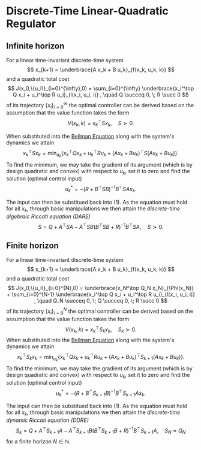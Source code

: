 # Discrete-Time Linear-Quadratic Regulator

## Infinite horizon

For a linear time-invariant discrete-time system
$$
x_{k+1} = \underbrace{A x_k + B u_k}_{f(x_k, u_k, k)}
$$
and a quadratic total cost
$$
J(x_0,\{u_i\}_{i=0}^{\infty},0) = \sum_{i=0}^{\infty} \underbrace{x_i^\top Q x_i + u_i^\top R u_i}_{l(x_i, u_i, i)}
, \quad Q \succeq 0, \; R \succ 0
$$
of its trajectory $\{x_i\}_{i=0}^\infty$ the optimal controller can be derived based on the assumption that the value function takes the form
$$
V(x_k,k) = x_k^\top S x_k, \quad S \succ 0.
$$

When substituted into the [Bellman Equation](BellmanEqn.md) along with the system's dynamics we attain
$$
x_k^\top S x_k = \min_{u_k} \left\{x_k^\top Q x_k + u_k^\top R u_k + (A x_k + B u_k)^\top S (A x_k + B u_k)\right\} \tag{1}.
$$
To find the minimum, we may take the gradient of its argument (which is by design quadratic and convex) with respect to $u_k$, set it to zero and find the solution (optimal control input)
$$
u_k^* = - \left(R + B^\top S B\right)^{-1} B^\top S A x_k .
$$

The input can then be substitued back into (1). As the equation must hold for all $x_k$, through basic manipulations we then attain the *discrete-time algebraic Riccati equation (DARE)*
$$
S = Q + A^\top S A - A^\top S B \left(B^\top S B + R\right)^{-1} B^\top S A, \quad S \succ 0.
$$

## Finite horizon

For a linear time-invariant discrete-time system
$$
x_{k+1} = \underbrace{A x_k + B u_k}_{f(x_k, u_k, k)}
$$
and a quadratic total cost
$$
J(x_0,\{u_i\}_{i=0}^{N},0) = \underbrace{x_N^\top Q_N x_N}_{\Phi(x_N)} + \sum_{i=0}^{N-1} \underbrace{x_i^\top Q x_i + u_i^\top R u_i}_{l(x_i, u_i, i)}
, \quad Q_N \succeq 0, \; Q \succeq 0, \; R \succ 0
$$
of its trajectory $\{x_i\}_{i=0}^N$ the optimal controller can be derived based on the assumption that the value function takes the form
$$
V(x_k,k) = x_k^\top S_k x_k, \quad S_k \succ 0.
$$
When substituted into the [Bellman Equation](BellmanEqn.md) along with the system's dynamics we attain
$$
x_k^\top S_k x_k = \min_{u_k} \left\{x_k^\top Q x_k + u_k^\top R u_k + (A x_k + B u_k)^\top S_{k+1} (A x_k + B u_k)\right\} \tag{1}.
$$
To find the minimum, we may take the gradient of its argument (which is by design quadratic and convex) with respect to $u_k$, set it to zero and find the solution (optimal control input)
$$
u_k^* = - \left(R + B^\top S_{k+1} B\right)^{-1} B^\top S_{k+1} A x_k .
$$

The input can then be substitued back into (1). As the equation must hold for all $x_k$, through basic manipulations we then attain the *discrete-time dynamic Riccati equation (DDRE)*
$$
S_k = Q + A^\top S_{k+1} A - A^\top S_{k+1} B \left(B^\top S_{k+1} B + R\right)^{-1} B^\top S_{k+1} A, \quad S_N = Q_N
$$
for a finite horizon $N \in \mathbb{N}$.

